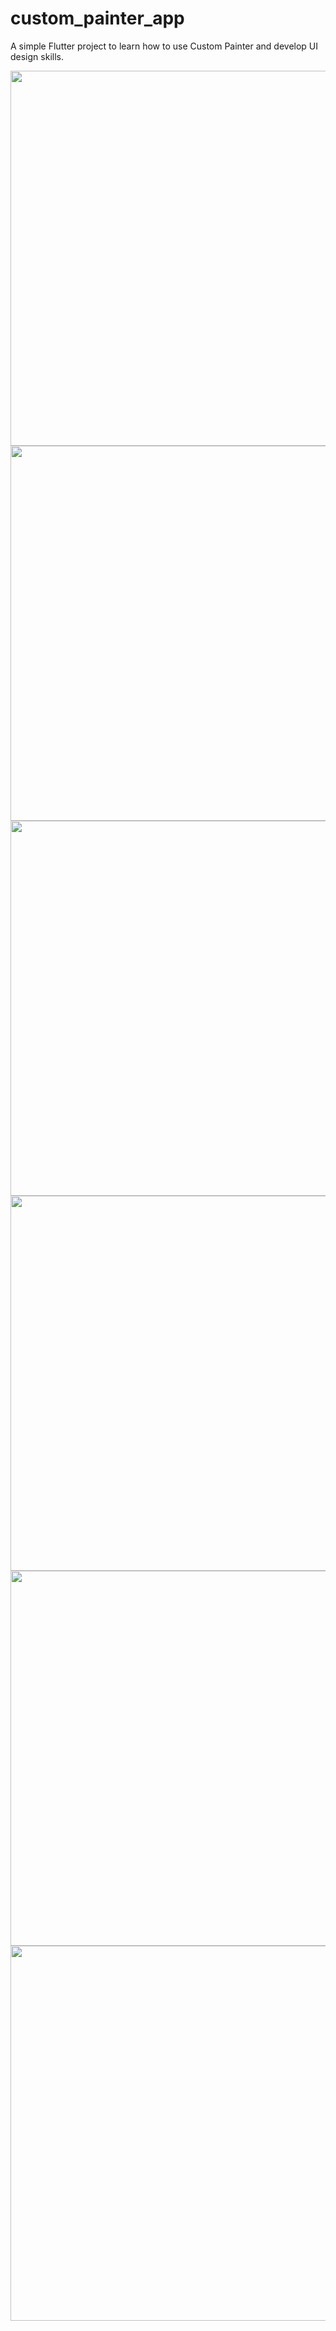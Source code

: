 # custom_painter_app

A simple Flutter project to learn how to use Custom Painter and develop UI design skills.

<img src="https://github.com/user-attachments/assets/2493002d-8b0f-4dbe-928a-5d707ed2910c" height="600" />
<img src="https://github.com/user-attachments/assets/2788f5a5-b681-4eaa-82e3-1a75cb0de4b8" height="600" />
<img src="https://github.com/user-attachments/assets/c33e1e6d-3bc9-4b0d-b528-d5e775a4a013" height="600" />
<img src="https://github.com/user-attachments/assets/7b04c75e-cb8e-4a3a-be2b-687c0f7e4a4b" height="600" />
<img src="https://github.com/user-attachments/assets/10da7891-02d8-42fc-b9d5-4a0814ebe6f5" height="600" />
<img src="https://github.com/user-attachments/assets/cd4c7b7b-bad5-44fb-aaa7-7ea0610e7dab" height="600" />
